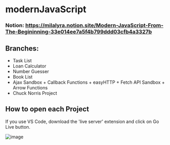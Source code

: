 # modernJavaScript
 
### Notion: https://milalyra.notion.site/Modern-JavaScript-From-The-Begininning-33e014ee7a5f4b799ddd03cfb4a3327b
 
 ##
 
 ## Branches:
* Task List
* Loan Calculator
* Number Guesser
* Book List
* Ajax Sandbox + Callback Functions + easyHTTP + Fetch API Sandbox + Arrow Functions
* Chuck Norris Project

##

## How to open each Project
If you use VS Code, download the 'live server' extension and click on Go Live button.

![image](https://user-images.githubusercontent.com/81877746/156043658-9e454712-8297-45c0-b348-df41118c3d41.png)

##
